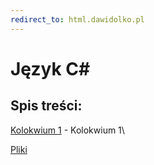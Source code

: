 ```yaml
---
redirect_to: html.dawidolko.pl
---
```



# Język C#

## Spis treści:
[Kolokwium 1](exam1/README.md) - Kolokwium 1\

[Pliki](https://github.com/dawidolko/Programming-Cpp/tree/main/KOLOKWIUM)

